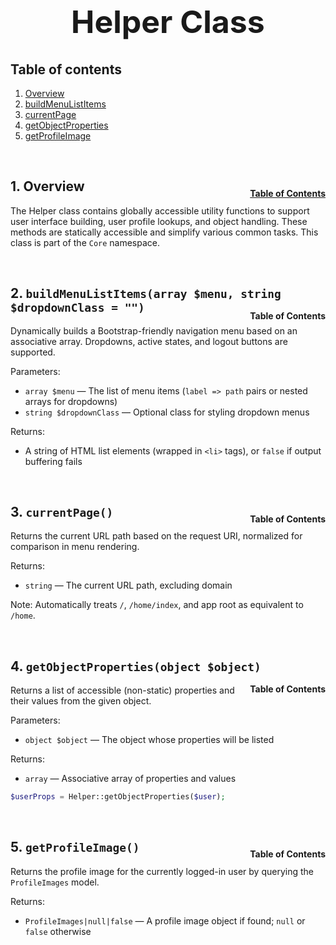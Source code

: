 <h1 style="font-size: 50px; text-align: center;">Helper Class</h1>

## Table of contents
1. [Overview](#overview)
2. [buildMenuListItems](#menu-list)
3. [currentPage](#current-page)
4. [getObjectProperties](#obj-properties)
5. [getProfileImage](#get-profile-image)
<br>

## 1. Overview <a id="overview"></a><span style="float: right; font-size: 14px; padding-top: 15px;">[Table of Contents](#table-of-contents)</span>
The Helper class contains globally accessible utility functions to support user interface building, user profile lookups, and object handling. These methods are statically accessible and simplify various common tasks.  This class is part of the `Core` namespace.

<br>

## 2. `buildMenuListItems(array $menu, string $dropdownClass = "")` <a id="menu-list"></a><span style="float: right; font-size: 14px; padding-top: 15px;">Table of Contents</span>
Dynamically builds a Bootstrap-friendly navigation menu based on an associative array. Dropdowns, active states, and logout buttons are supported.

Parameters:
- `array $menu` — The list of menu items (`label => path` pairs or nested arrays for dropdowns)
- `string $dropdownClass` — Optional class for styling dropdown menus

Returns:
- A string of HTML list elements (wrapped in `<li>` tags), or `false` if output buffering fails

<br>

## 3. `currentPage()` <a id="current-page"></a><span style="float: right; font-size: 14px; padding-top: 15px;">Table of Contents</span>
Returns the current URL path based on the request URI, normalized for comparison in menu rendering.

Returns:
- `string` — The current URL path, excluding domain

Note: Automatically treats `/`, `/home/index`, and app root as equivalent to `/home`.

<br>

## 4. `getObjectProperties(object $object)` <a id="obj-properties"></a><span style="float: right; font-size: 14px; padding-top: 15px;">Table of Contents</span>
Returns a list of accessible (non-static) properties and their values from the given object.

Parameters:
- `object $object` — The object whose properties will be listed

Returns:
- `array` — Associative array of properties and values

```php
$userProps = Helper::getObjectProperties($user);
```

<br>

## 5. `getProfileImage()` <a id="get-profile-image"></a><span style="float: right; font-size: 14px; padding-top: 15px;">Table of Contents</span>
Returns the profile image for the currently logged-in user by querying the `ProfileImages` model.

Returns:
- `ProfileImages|null|false` — A profile image object if found; `null` or `false` otherwise


